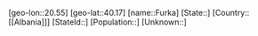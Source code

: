 ﻿---
location: [40.17,20.55]
mapzoom: [7,12] 
mapmarker: city 
type: City
tags:
- geo/City


SpocWebEntityId: 30308
isDeleted: false
confidential: public

---
[geo-lon::20.55]
[geo-lat::40.17]
[name::Furka]
[State::]
[Country::[[Albania]]]
[StateId::]
[Population::]
[Unknown::]

